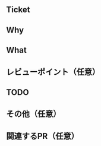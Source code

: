 <!--
*任意の項目について記述の必要がない場合は削除してください。*  
**緊急対応等でリリースすることを優先した場合は、対応後にWhyとWhatの記述をお願いします。**
-->

## Ticket
<!--
該当チケットのURLを記述します。  
チケットなしの場合は `なし` と記述します。
-->

## Why
<!--
プルリクエストが出された背景を記述します。  
どうして変更が入ることになったかを明示的にしておくことで、後日変更の意図を追うことができる様になります。  
プルリクエストにWhyを書くことで、背景や目的について再考することも目的の一つです。
-->

## What
<!--
プルリクエストがマージされることで何ができるようになるかを記述します。  
何を達成しなければならないかを明示的にしておくことで、開発中のガイドラインになります。シーケンス図などといった図や、画面に関することであれば変更前後のスクリーンショットなども確認できる様にしておきます。  
また、場合によっては当該プルリクエストでは行わないことなどを記述しておくことも有用です。
-->

## レビューポイント（任意）
<!--
レビュワーに特に確認してほしい点について記述します。  
レビュワーの負担軽減にも繋がります。  
不安な点があればレビュー時ではなく実装時に相談しましょう。
-->

## TODO
<!--
開発しなければならないことをチェックボックス形式で記述し、実装が終わるたびにチェックを入れます。  
*（具体的なクラス名やメソッド名ではなく、何を達成したいのか単位での記述を推奨します）*

開発中、やるべきことが増えた場合は追記していきます（機能追加などの要件が増えたといった場合だけではなく、気づいたことなども含みます）。  
TODOを明示的にしておくことで、全体像や何が未実装なのかといったことが分かる様になります。  
また、コミットメッセージをTODO単位にすることでレビューのしやすさ、rebaseのしやすさが向上します。

TODOはネストさせることが可能ですが、最終的なコミット単位は親のTODOにするとまとまったコミットとなり分かりやすいです。
-->

## その他（任意）
<!--
項目名はなんでも構いません。  
プルリクエストに残しておくべき補足情報があれば記述します。
-->

## 関連するPR（任意）
<!--
プルリクエストのURLを記述します。  
関連しているプルリクエストが存在する場合は **必須** になります。
-->

